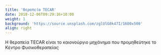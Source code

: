 ```yaml
---
title: 'Θεραπεία TECAR'
date: 2018-12-06T09:29:16+10:00
weight: 1
background: 'https://source.unsplash.com/zglUlG8k47I/1600x500'
align: right
---
```


Η θεραπεία TECAR είναι το καιονούργιο μηχάνημα που προμηθεύτηκε το Kέντρο Φυσικοθεραπείας 